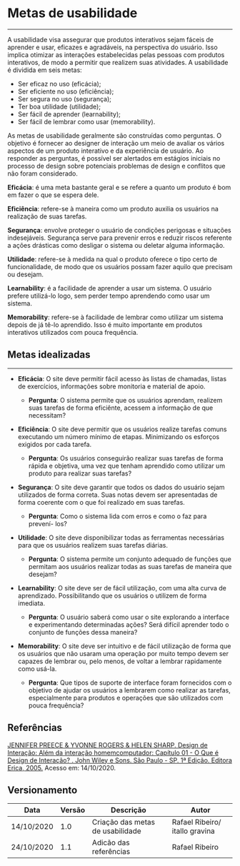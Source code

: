 # Metas de usabilidade 
---------------------
A usabilidade visa assegurar que produtos interativos sejam fáceis de
aprender e usar, eficazes e agradáveis, na perspectiva do usuário. Isso
implica otimizar as interações estabelecidas pelas pessoas com produtos
interativos, de modo a permitir que realizem suas atividades. A
usabilidade é dividida em seis metas:

-   Ser eficaz no uso (eficácia);
-   Ser eficiente no uso (eficiência);
-   Ser segura no uso (segurança);
-   Ter boa utilidade (utilidade);
-   Ser fácil de aprender (learnability);
-   Ser fácil de lembrar como usar (memorability).

As metas de usabilidade geralmente são construídas como perguntas. O
objetivo é fornecer ao designer de interação um meio de avaliar os
vários aspectos de um produto interativo e da experiência de usuário. Ao
responder as perguntas, é possível ser alertados em estágios iniciais no
processo de design sobre potenciais problemas de design e conflitos que
não foram considerado.

<b>Eficácia</b>: é uma meta bastante geral e se refere a quanto um produto é
bom em fazer o que se espera dele.

<b>Eficiência</b>: refere-se à maneira como um produto auxilia os usuários na
realização de suas tarefas.

<b>Segurança</b>: envolve proteger o usuário de condições perigosas e situações
indesejáveis. Segurança serve para prevenir erros e reduzir riscos
referente a ações drásticas como desligar o sistema ou deletar alguma
informação.

<b>Utilidade</b>: refere-se à medida na qual o produto oferece o tipo certo de
funcionalidade, de modo que os usuários possam fazer aquilo que precisam
ou desejam.

<b>Learnability</b>: é a facilidade de aprender a usar um sistema. O usuário
prefere utilizá-lo logo, sem perder tempo aprendendo como usar um
sistema.

<b>Memorability</b>: refere-se à facilidade de lembrar como utilizar um sistema
depois de já tê-lo aprendido. Isso é muito importante em produtos
interativos utilizados com pouca frequência.

## Metas idealizadas 
---------------------

- <b>Eficácia</b>: O site deve permitir fácil acesso às listas de chamadas,
    listas de exercícios, informações sobre monitoria e material de
    apoio.<br/>

  - <b>Pergunta</b>: O sistema permite que os usuários aprendam, realizem suas
    tarefas de forma eficiênte, acessem a informação de que necessitam?
- <b>Eficiência</b>: O site deve permitir que os usuários realize tarefas
    comuns executando um número mínimo de etapas. Minimizando os
    esforços exigidos por cada tarefa.

  - <b>Pergunta</b>: Os usuários conseguirão realizar suas tarefas de forma
    rápida e objetiva, uma vez que tenham aprendido como utilizar um
    produto para realizar suas tarefas?

- <b>Segurança</b>: O site deve garantir que todos os dados do usuário sejam
    utilizados de forma correta. Suas notas devem ser apresentadas de
    forma coerente com o que foi realizado em suas tarefas.

  - <b>Pergunta</b>: Como o sistema lida com erros e como o faz para
    prevení-   los?

- <b>Utilidade</b>: O site deve disponibilizar todas as ferramentas
    necessárias para que os usuários realizem suas tarefas diárias.

  - <b>Pergunta</b>: O sistema permite um conjunto adequado de funções que
    permitam aos usuários realizar todas as suas tarefas de maneira que
    desejam?

- <b> Learnability</b>: O site deve ser de fácil utilização, com uma alta
    curva de aprendizado. Possibilitando que os usuários o utilizem de
    forma imediata.

  - <b>Pergunta</b>: O usuário saberá como usar o site explorando a interface e
    experimentando determinadas ações? Será difícil aprender todo o
    conjunto de funções dessa maneira?

- <b>Memorability</b>: O site deve ser intuitivo e de fácil utilização de
    forma que os usuários que não usaram uma operação por muito tempo
    devem ser capazes de lembrar ou, pelo menos, de voltar a lembrar
    rapidamente como usá-la.

  - <b>Pergunta</b>: Que tipos de suporte de interface foram fornecidos com o
    objetivo de ajudar os usuários a lembrarem como realizar as tarefas,
    especialmente para produtos e operações que são utilizados com pouca
    frequência?

## Referências

[JENNIFER PREECE & YVONNE ROGERS & HELEN SHARP. Design de Interação: Além da interação homemcomputador: Capítulo 01 - O Que é Design de Interação? . John Wiley e Sons. São Paulo - SP. 1ª Edição. Editora Erica, 2005.](https://aprender3.unb.br/pluginfile.php/564978/mod_resource/content/1/00%20Cap_01-2.pdf) Acesso em: 14/10/2020.

## Versionamento

Data | Versão | Descrição | Autor
---- | ------ | --------- | -----
14/10/2020 | 1.0 | Criação das metas de usabilidade | Rafael Ribeiro/  itallo gravina
24/10/2020 | 1.1 | Adicão das referências | Rafael Ribeiro

